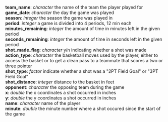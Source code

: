 
**team_name**: *character* the name of the team the player played for  
**game_date**: *character* the day the game was played  
**season**: *integer* the season the game was played in  
**period**: *integer* a game is divided into 4 periods, 12 min each  
**minutes_remaining**: *integer* the amount of time in minutes left in the given period  
**seconds_remaining**: *integer* the amount of time in seconds left in the given period  
**shot_made_flag**: *character* y/n indicating whether a shot was made  
**action_type**: *character* the basketball moves used by the player, either to access the basket or to get a clean pass to a teammate that scores a two or three pointer  
**shot_type**: *factor* indicate whether a shot was a  "2PT Field Goal" or "3PT Field Goal"  
**shot_distance**: *integer* distance to the basket in feet  
**opponent**: *character* the opposing team during the game  
**x**: *double* the x coordinates a shot occurred in inches  
**y**: *double* the y coordinates a shot occurred in inches  
**name**: *character* name of the player  
**minute**: *double* the minute number where a shot occured since the start of the game
